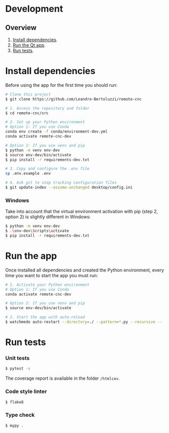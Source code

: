 # Development

## Overview

1. [Install dependencies](#install-dependencies).
1. [Run the Qt app](#run-the-app).
1. [Run tests](#run-tests).

# Install dependencies

Before using the app for the first time you should run:

```bash
# Clone this project
$ git clone https://github.com/Leandro-Bertoluzzi/remote-cnc

# 1. Access the repository and folder
$ cd remote-cnc/src

# 2. Set up your Python environment
# Option 1: If you use Conda
conda env create -f conda/environment-dev.yml
conda activate remote-cnc-dev

# Option 2: If you use venv and pip
$ python -m venv env-dev
$ source env-dev/bin/activate
$ pip install -r requirements-dev.txt

# 3. Copy and configure the .env file
cp .env.example .env

# 4. Ask git to stop tracking configuration files
$ git update-index --assume-unchanged desktop/config.ini
```

### Windows

Take into account that the virtual environment activation with pip (step 2, option 2) is slightly different in Windows:

```bash
$ python -m venv env-dev
$ .\env-dev\Scripts\activate
$ pip install -r requirements-dev.txt
```

# Run the app

Once installed all dependencies and created the Python environment, every time you want to start the app you must run:

```bash
# 1. Activate your Python environment
# Option 1: If you use Conda
conda activate remote-cnc-dev

# Option 2: If you use venv and pip
$ source env-dev/bin/activate

# 2. Start the app with auto-reload
$ watchmedo auto-restart --directory=./ --pattern=*.py --recursive --  python main.py
```

# Run tests

### Unit tests

```bash
$ pytest -s
```

The coverage report is available in the folder `/htmlcov`.

### Code style linter

```bash
$ flake8
```

### Type check

```bash
$ mypy .
```
